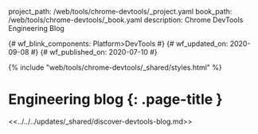 project_path: /web/tools/chrome-devtools/_project.yaml
book_path: /web/tools/chrome-devtools/_book.yaml
description: Chrome DevTools Engineering Blog

{# wf_blink_components: Platform>DevTools #}
{# wf_updated_on: 2020-09-08 #}
{# wf_published_on: 2020-07-10 #}

{% include "web/tools/chrome-devtools/_shared/styles.html" %}

# Engineering blog {: .page-title }

<<../../../updates/_shared/discover-devtools-blog.md>>
